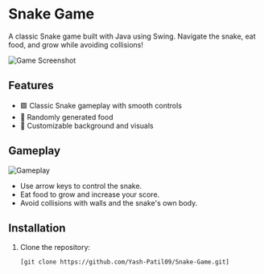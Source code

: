 # Snake Game

A classic Snake game built with Java using Swing. Navigate the snake, eat food, and grow while avoiding collisions!

![Game Screenshot](images/snake-game.png) <!-- Replace with your actual image URL -->

## Features

- 🟩 Classic Snake gameplay with smooth controls
- 🍎 Randomly generated food
- 🎨 Customizable background and visuals

## Gameplay

![Gameplay](images/snake-gameplay.gif) <!-- Replace with your actual GIF URL -->

- Use arrow keys to control the snake.
- Eat food to grow and increase your score.
- Avoid collisions with walls and the snake's own body.

## Installation

1. Clone the repository:
   ```bash
   [git clone https://github.com/Yash-Patil09/Snake-Game.git]

